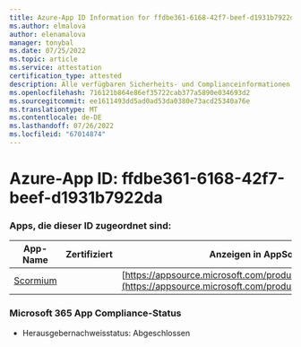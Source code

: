 ```yaml
---
title: Azure-App ID Information for ffdbe361-6168-42f7-beef-d1931b7922da
ms.author: elmalova
author: elenamalova
manager: tonybal
ms.date: 07/25/2022
ms.topic: article
ms.service: attestation
certification_type: attested
description: Alle verfügbaren Sicherheits- und Complianceinformationen für ffdbe361-6168-42f7-beef-d1931b7922da.
ms.openlocfilehash: 716121b864e86ef35722cab377a5890e034693d2
ms.sourcegitcommit: ee1611493dd5ad0ad53da0380e73acd25340a76e
ms.translationtype: MT
ms.contentlocale: de-DE
ms.lasthandoff: 07/26/2022
ms.locfileid: "67014874"
---
```

# <a name="azure-app-id-ffdbe361-6168-42f7-beef-d1931b7922da"></a>Azure-App ID: ffdbe361-6168-42f7-beef-d1931b7922da


### <a name="apps-associated-with-this-id"></a>Apps, die dieser ID zugeordnet sind:
| **App-Name** | **Zertifiziert** | **Anzeigen in AppSource** |
|--------------|---------------|-----------------------|
| [Scormium](../forward/WA200004358.md) |  | [https://appsource.microsoft.com/product/office/WA200004358](https://appsource.microsoft.com/product/office/WA200004358) |

### <a name="microsoft-365-app-compliance-status"></a>Microsoft 365 App Compliance-Status
- Herausgebernachweisstatus: Abgeschlossen
